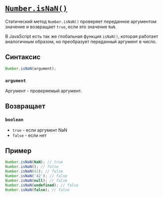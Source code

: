# [`Number.isNaN()`](../index.md)

Статический метод `Number.isNaN()` проверяет переданное аргументом значение и возвращает `true`, если это значение `NaN`.

В JavaScript есть так же глобальная функция `isNaN()`, которая работает аналогичным образом, но преобразует переданный аргумент в число.

## Синтаксис

```js
Number.isNaN(argument);
```

### `argument`

Аргумент - проверяемый аргумент.

## Возвращает

### `boolean`

- `true` - если аргумент NaN
- `false` - если нет

## Пример

```js
Number.isNaN(NaN); // true
Number.isNaN(); // false
Number.isNaN(42); // false
Number.isNaN('42'); // false
Number.isNaN(null); // false
Number.isNaN(undefined); // false
Number.isNaN(false); // false
```
